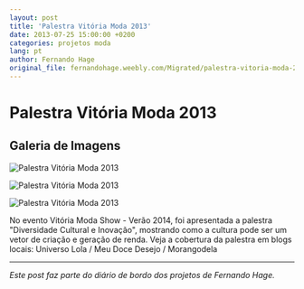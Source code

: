 ```yaml
---
layout: post
title: 'Palestra Vitória Moda 2013'
date: 2013-07-25 15:00:00 +0200
categories: projetos moda
lang: pt
author: Fernando Hage
original_file: fernandohage.weebly.com/Migrated/palestra-vitoria-moda-2013.html
---
```


# Palestra Vitória Moda 2013

## Galeria de Imagens

![Palestra Vitória Moda 2013](/assets/images/palestra-vitoria-moda-2013-01.png)

![Palestra Vitória Moda 2013](/assets/images/palestra-vitoria-moda-2013-02.jpg)

![Palestra Vitória Moda 2013](/assets/images/palestra-vitoria-moda-2013-03.png)

No evento Vitória Moda Show - Verão 2014, foi apresentada a palestra "Diversidade Cultural e Inovação", mostrando como a cultura pode ser um vetor de criação e geração de renda. Veja a cobertura da palestra em blogs locais: Universo Lola / Meu Doce Desejo / Morangodela

---

*Este post faz parte do diário de bordo dos projetos de Fernando Hage.*